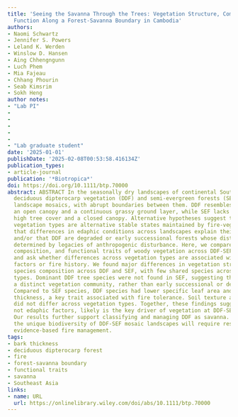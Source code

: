 ```yaml
---
title: 'Seeing the Savanna Through the Trees: Vegetation Structure, Composition and
  Function Along a Forest-Savanna Boundary in Cambodia'
authors:
- Naomi Schwartz
- Jennifer S. Powers
- Leland K. Werden
- Winslow D. Hansen
- Aing Chhengngunn
- Luch Phem
- Mia Fajeau
- Chhang Phourin
- Seab Kimsrim
- Sokh Heng
author notes: 
- "Lab PI"
-
-
-
-
- 
- "Lab graduate student"
date: '2025-01-01'
publishDate: '2025-02-08T00:53:58.416134Z'
publication_types:
- article-journal
publication: '*Biotropica*'
doi: https://doi.org/10.1111/btp.70000
abstract: ABSTRACT In the seasonally dry landscapes of continental Southeast Asia,
  deciduous dipterocarp vegetation (DDF) and semi-evergreen forests (SEF) form patchy
  landscape mosaics, with abrupt boundaries between them. DDF resembles savanna, with
  an open canopy and a continuous grassy ground layer, while SEF lacks grass and has
  high tree cover and a closed canopy. Alternative hypotheses suggest that these distinct
  vegetation types are alternative stable states maintained by fire-vegetation feedbacks,
  that differences in edaphic conditions across landscapes explain their distributions,
  and/or that DDF are degraded or early successional forests whose distribution is
  determined by legacies of anthropogenic disturbance. Here, we compare structure,
  composition, and functional traits of woody vegetation across DDF-SEF boundaries,
  and ask whether differences across vegetation types are associated with edaphic
  factors or fire history. We found major differences in vegetation structure and
  species composition across DDF and SEF, with few shared species across vegetation
  types. Dominant DDF tree species were not found in SEF, suggesting that DDF represents
  a distinct vegetation community, rather than early successional or degraded forest.
  Compared to SEF species, DDF species had lower specific leaf area and higher bark
  thickness, a key trait associated with fire tolerance. Soil texture and fertility
  did not differ across vegetation types. Together, these findings suggest that fire,
  not edaphic factors, likely is the key driver of vegetation at DDF-SEF boundaries.
  Our results further support classifying and managing DDF as savanna. Conserving
  the unique biodiversity of DDF-SEF mosaic landscapes will require research to support
  evidence-based fire management.
tags:
- bark thickness
- deciduous dipterocarp forest
- fire
- forest-savanna boundary
- functional traits
- savanna
- Southeast Asia
links:
- name: URL
  url: https://onlinelibrary.wiley.com/doi/abs/10.1111/btp.70000
---
```


